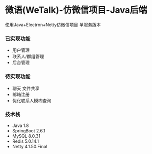 # 微语(WeTalk)-仿微信项目-Java后端
使用Java+Electron+Netty仿微信项目 单服务版本

### 已实现功能
- 用户管理
- 联系人/群组管理
- 后台管理

### 待实现功能
- 聊天 文件共享
- 邮箱注册
- 优化联系人模糊查询

### 技术栈
- Java 1.8
- SpringBoot 2.6.1
- MySQL 8.0.31
- Redis 5.0.14.1
- Netty 4.1.50.Final